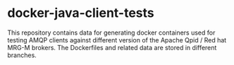 # docker-java-client-tests

This repository contains data for generating docker containers used for testing AMQP clients against different version of the Apache Qpid / Red hat MRG-M brokers. The Dockerfiles and related data are stored in different branches.
